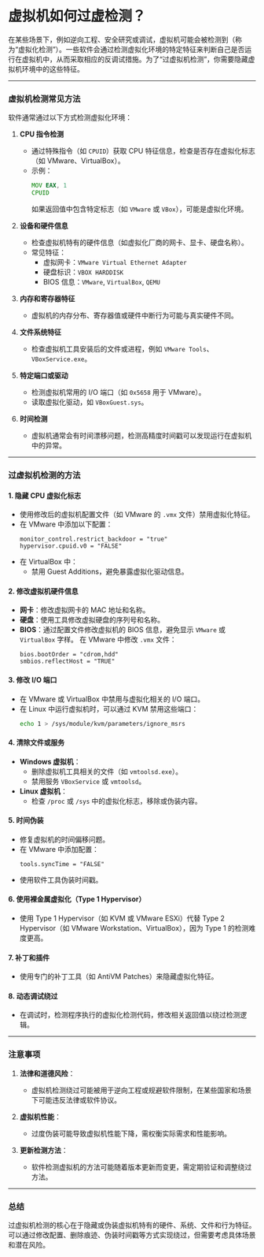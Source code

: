 # 虚拟机如何过虚检测？

在某些场景下，例如逆向工程、安全研究或调试，虚拟机可能会被检测到（称为“虚拟化检测”）。一些软件会通过检测虚拟化环境的特定特征来判断自己是否运行在虚拟机中，从而采取相应的反调试措施。为了“过虚拟机检测”，你需要隐藏虚拟机环境中的这些特征。

---

### **虚拟机检测常见方法**
软件通常通过以下方式检测虚拟化环境：

1. **CPU 指令检测**
   - 通过特殊指令（如 `CPUID`）获取 CPU 特征信息，检查是否存在虚拟化标志（如 VMware、VirtualBox）。
   - 示例：
     ```asm
     MOV EAX, 1
     CPUID
     ```
     如果返回值中包含特定标志（如 `VMware` 或 `VBox`），可能是虚拟化环境。

2. **设备和硬件信息**
   - 检查虚拟机特有的硬件信息（如虚拟化厂商的网卡、显卡、硬盘名称）。
   - 常见特征：
     - 虚拟网卡：`VMware Virtual Ethernet Adapter`
     - 硬盘标识：`VBOX HARDDISK`
     - BIOS 信息：`VMware`, `VirtualBox`, `QEMU`

3. **内存和寄存器特征**
   - 虚拟机的内存分布、寄存器值或硬件中断行为可能与真实硬件不同。

4. **文件系统特征**
   - 检查虚拟机工具安装后的文件或进程，例如 `VMware Tools`、`VBoxService.exe`。

5. **特定端口或驱动**
   - 检测虚拟机常用的 I/O 端口（如 `0x5658` 用于 VMware）。
   - 读取虚拟化驱动，如 `VBoxGuest.sys`。

6. **时间检测**
   - 虚拟机通常会有时间漂移问题，检测高精度时间戳可以发现运行在虚拟机中的异常。

---

### **过虚拟机检测的方法**

#### 1. **隐藏 CPU 虚拟化标志**
   - 使用修改后的虚拟机配置文件（如 VMware 的 `.vmx` 文件）禁用虚拟化特征。
   - 在 VMware 中添加以下配置：
     ```text
     monitor_control.restrict_backdoor = "true"
     hypervisor.cpuid.v0 = "FALSE"
     ```
   - 在 VirtualBox 中：
     - 禁用 Guest Additions，避免暴露虚拟化驱动信息。

#### 2. **修改虚拟机硬件信息**
   - **网卡**：修改虚拟网卡的 MAC 地址和名称。
   - **硬盘**：使用工具修改虚拟硬盘的序列号和名称。
   - **BIOS**：通过配置文件修改虚拟机的 BIOS 信息，避免显示 `VMware` 或 `VirtualBox` 字样。
     在 VMware 中修改 `.vmx` 文件：
     ```text
     bios.bootOrder = "cdrom,hdd"
     smbios.reflectHost = "TRUE"
     ```

#### 3. **修改 I/O 端口**
   - 在 VMware 或 VirtualBox 中禁用与虚拟化相关的 I/O 端口。
   - 在 Linux 中运行虚拟机时，可以通过 KVM 禁用这些端口：
     ```bash
     echo 1 > /sys/module/kvm/parameters/ignore_msrs
     ```

#### 4. **清除文件或服务**
   - **Windows 虚拟机**：
     - 删除虚拟机工具相关的文件（如 `vmtoolsd.exe`）。
     - 禁用服务 `VBoxService` 或 `vmtoolsd`。
   - **Linux 虚拟机**：
     - 检查 `/proc` 或 `/sys` 中的虚拟化标志，移除或伪装内容。

#### 5. **时间伪装**
   - 修复虚拟机的时间偏移问题。
   - 在 VMware 中添加配置：
     ```text
     tools.syncTime = "FALSE"
     ```
   - 使用软件工具伪装时间戳。

#### 6. **使用裸金属虚拟化（Type 1 Hypervisor）**
   - 使用 Type 1 Hypervisor（如 KVM 或 VMware ESXi）代替 Type 2 Hypervisor（如 VMware Workstation、VirtualBox），因为 Type 1 的检测难度更高。

#### 7. **补丁和插件**
   - 使用专门的补丁工具（如 AntiVM Patches）来隐藏虚拟化特征。

#### 8. **动态调试绕过**
   - 在调试时，检测程序执行的虚拟化检测代码，修改相关返回值以绕过检测逻辑。

---

### **注意事项**
1. **法律和道德风险**：
   - 虚拟机检测绕过可能被用于逆向工程或规避软件限制，在某些国家和场景下可能违反法律或软件协议。

2. **虚拟机性能**：
   - 过度伪装可能导致虚拟机性能下降，需权衡实际需求和性能影响。

3. **更新检测方法**：
   - 软件检测虚拟机的方法可能随着版本更新而变更，需定期验证和调整绕过方法。

---

### **总结**
过虚拟机检测的核心在于隐藏或伪装虚拟机特有的硬件、系统、文件和行为特征。可以通过修改配置、删除痕迹、伪装时间戳等方式实现绕过，但需要考虑具体场景和潜在风险。